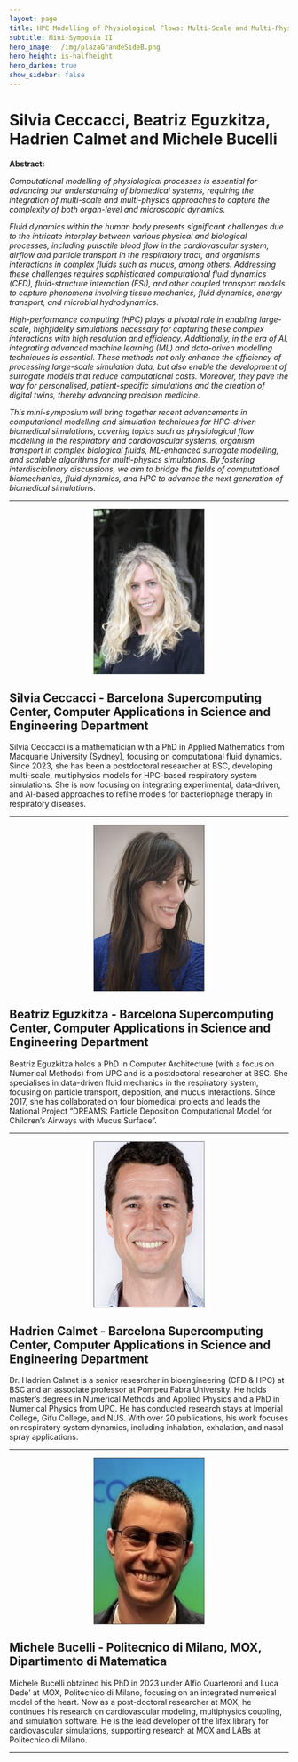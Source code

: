 ```yaml
---
layout: page
title: HPC Modelling of Physiological Flows: Multi-Scale and Multi-Physics Simulations in Biomedicine
subtitle: Mini-Symposia II
hero_image:  /img/plazaGrandeSideB.png
hero_height: is-halfheight
hero_darken: true
show_sidebar: false
---
```


# Silvia Ceccacci, Beatriz Eguzkitza, Hadrien Calmet and Michele Bucelli

**Abstract:**

*Computational modelling of physiological processes is essential for advancing our understanding of biomedical systems, requiring the integration of multi-scale and multi-physics approaches to capture the complexity of both organ-level and microscopic dynamics.*

*Fluid dynamics within the human body presents significant challenges due to the intricate interplay between various physical and biological processes, including pulsatile blood flow in the cardiovascular system, airflow and particle transport in the respiratory tract, and organisms interactions in complex fluids such as mucus, among others. Addressing these challenges requires sophisticated computational fluid dynamics (CFD), fluid-structure interaction (FSI), and other coupled transport models to capture phenomena involving tissue mechanics, fluid dynamics, energy transport, and microbial hydrodynamics.*

*High-performance computing (HPC) plays a pivotal role in enabling large-scale, highfidelity simulations necessary for capturing these complex interactions with high resolution and efficiency. Additionally, in the era of AI, integrating advanced machine learning (ML) and data-driven modelling techniques is essential. These methods not only enhance the efficiency of processing large-scale simulation data, but also enable the development of surrogate models that reduce computational costs. Moreover, they pave the way for personalised, patient-specific simulations and the creation of digital twins, thereby advancing precision medicine.*

*This mini-symposium will bring together recent advancements in computational modelling and simulation techniques for HPC-driven biomedical simulations, covering topics such as physiological flow modelling in the respiratory and cardiovascular systems, organism transport in complex biological fluids, ML-enhanced surrogate modelling, and scalable algorithms for multi-physics simulations. By fostering interdisciplinary discussions, we aim to bridge the fields of computational biomechanics, fluid dynamics, and HPC to advance the next generation of biomedical simulations.*

---

<img loading="lazy" src="/img/silvia.png" alt="organizer" style="width: 200px; height: auto; display: block; margin: 0 auto"/>

## Silvia Ceccacci - Barcelona Supercomputing Center, Computer Applications in Science and Engineering Department

Silvia Ceccacci is a mathematician with a PhD in Applied Mathematics from Macquarie University (Sydney), focusing on computational fluid dynamics. Since 2023, she has been a postdoctoral researcher at BSC, developing multi-scale, multiphysics models for HPC-based respiratory system simulations. She is now focusing on integrating experimental, data-driven, and AI-based approaches to refine models for bacteriophage therapy in respiratory diseases.

---

<img loading="lazy" src="/img/beatriz.png" alt="organizer" style="width: 200px; height: auto; display: block; margin: 0 auto"/>

## Beatriz Eguzkitza - Barcelona Supercomputing Center, Computer Applications in Science and Engineering Department

Beatriz Eguzkitza holds a PhD in Computer Architecture (with a focus on Numerical Methods) from UPC and is a postdoctoral researcher at BSC. She specialises in data-driven fluid mechanics in the respiratory system, focusing on particle transport, deposition, and mucus interactions. Since 2017, she has collaborated on four biomedical projects and leads the National Project “DREAMS: Particle Deposition Computational Model for Children’s Airways with Mucus Surface”.

---

<img loading="lazy" src="/img/hadrien.png" alt="organizer" style="width: 200px; height: auto; display: block; margin: 0 auto"/>

## Hadrien Calmet - Barcelona Supercomputing Center, Computer Applications in Science and Engineering Department

Dr. Hadrien Calmet is a senior researcher in bioengineering (CFD & HPC) at BSC and an associate professor at Pompeu Fabra University. He holds master’s degrees in Numerical Methods and Applied Physics and a PhD in Numerical Physics from UPC. He has conducted research stays at Imperial College, Gifu College, and NUS. With over 20 publications, his work focuses on respiratory system dynamics, including inhalation, exhalation, and nasal spray applications.

---

<img loading="lazy" src="/img/michele.png" alt="MS1" style="width: 200px; height: auto; display: block; margin: 0 auto"/>

## Michele Bucelli - Politecnico di Milano, MOX, Dipartimento di Matematica

Michele Bucelli obtained his PhD in 2023 under Alfio Quarteroni and Luca Dede’ at MOX, Politecnico di Milano, focusing on an integrated numerical model of the heart. Now as a post-doctoral researcher at MOX, he continues his research on cardiovascular modeling, multiphysics coupling, and simulation software. He is the lead developer of the lifex library for cardiovascular simulations, supporting research at MOX and LABs at Politecnico di Milano.

---
